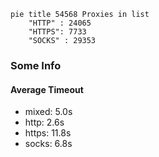 
```mermaid
pie title 54568 Proxies in list
    "HTTP" : 24065
    "HTTPS": 7733
    "SOCKS" : 29353
```

### Some Info
#### Average Timeout

- mixed: 5.0s
- http: 2.6s
- https: 11.8s
- socks: 6.8s